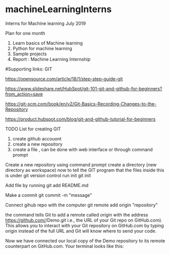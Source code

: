 # machineLearningInterns
Interns for Machine learning July 2019


Plan for one month 

1. Learn basics of Machine learning
2. Python for machine learning
3. Sample projects 
4. Report : Machine Learning Internship


#Supporting links:
GIT 

https://opensource.com/article/18/1/step-step-guide-git

https://www.slideshare.net/HubSpot/git-101-git-and-github-for-beginners?from_action=save

https://git-scm.com/book/en/v2/Git-Basics-Recording-Changes-to-the-Repository

https://product.hubspot.com/blog/git-and-github-tutorial-for-beginners

TODO List for creating GIT 
1. create github accouont
2. create a new repository
3. create a file , can be done with web interface or through command prompt

 Create a new repository using command prompt
 create a directory (new directory as workspace)
 now to tell the GIT program that the files inside this is under git version control 
 run init
     git init
     
 Add file by running
     git add README.md

Make a commit
 git commit -m "message" 

Connect gihub repo with the computer
 git remote add origin "repository"
 
the command tells Git to add a remote called origin with the address https://github.com/<repository>/Demo.git
 i.e., the URL of your Git repo on GitHub.com). 
 This allows you to interact with your Git repository on GitHub.com by typing origin instead of the full URL and Git will know where to send your code.

Now we have connected our local copy of the Demo repository to its remote counterpart on GitHub.com. Your terminal looks like this:
 

 

 
